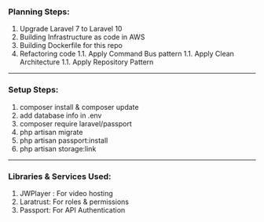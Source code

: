 ### Planning Steps:
1. Upgrade Laravel 7 to Laravel 10
1. Building Infrastructure as code in AWS
1. Building Dockerfile for this repo
1. Refactoring code
1.1. Apply Command Bus pattern
1.1. Apply Clean Architecture
1.1. Apply Repository Pattern


<hr>

### Setup Steps:
1. composer install & composer update
1. add database info in .env
1. composer require laravel/passport
1. php artisan migrate
1. php artisan passport:install
1. php artisan storage:link

<hr>

### Libraries & Services Used:
1. JWPlayer : For video hosting
1. Laratrust: For roles & permissions
1. Passport: For API Authentication


